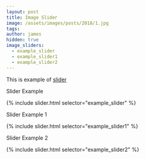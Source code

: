 ```yaml
---
layout: post
title: Image Slider
image: /assets/images/posts/2018/1.jpg
tags:
author: james
hidden: true
image_sliders:
  - example_slider
  - example_slider1
  - example_slider2
---
```


This is example of [slider](https://github.com/jekylltools/jekyll-ideal-image-slider-include)

Slider Example

{% include slider.html selector="example_slider" %}

Slider Example 1

{% include slider.html selector="example_slider1" %}

Slider Example 2

{% include slider.html selector="example_slider2" %}
